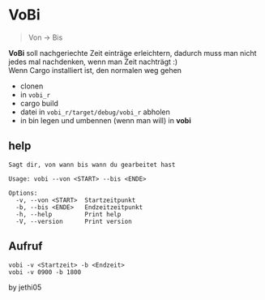 # VoBi
> Von -> Bis  

**VoBi** soll nachgeriechte Zeit einträge erleichtern, dadurch muss man nicht jedes mal nachdenken,
wenn man Zeit nachträgt :)  
Wenn Cargo installiert ist, den normalen weg gehen
- clonen
- in `vobi_r`
- cargo build
- datei in `vobi_r/target/debug/vobi_r` abholen
- in bin legen und umbennen (wenn man will) in **vobi**

## help
```
Sagt dir, von wann bis wann du gearbeitet hast

Usage: vobi --von <START> --bis <ENDE>

Options:
  -v, --von <START>  Startzeitpunkt
  -b, --bis <ENDE>   Endzeitzeitpunkt
  -h, --help         Print help
  -V, --version      Print version
```

## Aufruf
`vobi -v <Startzeit> -b <Endzeit>`  
`vobi -v 0900 -b 1800`

by jethi05
